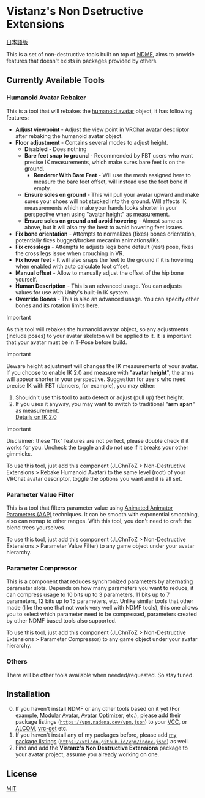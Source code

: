 # Vistanz's Non Dsetructive Extensions

[日本語版](README.JA.md)

This is a set of non-destructive tools built on top of [NDMF](https://ndmf.nadena.dev/), aims to provide features that doesn't exists in packages provided by others.

## Currently Available Tools

### Humanoid Avatar Rebaker

This is a tool that will rebakes the [humanoid avatar](https://docs.unity3d.com/2022.3/Documentation/Manual/AvatarCreationandSetup.html) object, it has following features:

- **Adjust viewpoint** - Adjust the view point in VRChat avatar descriptor after rebaking the humanoid avatar object.
- **Floor adjustment** - Contains several modes to adjust height.
  - **Disabled** - Does nothing
  - **Bare feet snap to ground** - Recommended by FBT users who want precise IK measurements, which make sures bare feet is on the ground.
    - **Renderer With Bare Feet** - Will use the mesh assigned here to measure the bare feet offset, will instead use the feet bone if empty.
  - **Ensure soles on ground** - This will pull your avatar upward and make sures your shoes will not stucked into the ground. Will affects IK measurements which make your hands looks shorter in your perspective when using "avatar height" as measurement.
  - **Ensure soles on ground and avoid hovering** - Almost same as above, but it will also try the best to avoid hovering feet issues.
- **Fix bone orientation** - Attempts to normalizes (fixes) bones orientation, potentially fixes bugged/broken mecanim animations/IKs.
- **Fix crosslegs** - Attempts to adjusts legs bone default (rest) pose, fixes the cross legs issue when crouching in VR.
- **Fix hover feet** - It will also snaps the feet to the ground if it is hovering when enabled with auto calculate foot offset.
- **Manual offset** - Allow to manually adjust the offset of the hip bone yourself.
- **Human Description** - This is an advanced usage. You can adjusts values for use with Unity's built-in IK system.
- **Override Bones** - This is also an advanced usage. You can specify other bones and its rotation limits here.

> [!IMPORTANT]
> As this tool will rebakes the humanoid avatar object, so any adjustments (include poses) to your avatar skeleton will be applied to it. It is important that your avatar must be in T-Pose before build.

> [!IMPORTANT]
> Beware height adjustment will changes the IK measurements of your avatar. If you choose to enable IK 2.0 and measure with "**avatar height**", the arms will appear shorter in your perspective.
> Suggestion for users who need precise IK with FBT (dancers, for example), you may either:
> 1. Shouldn't use this tool to auto detect or adjust (pull up) feet height.
> 2. If you uses it anyway, you may want to switch to traditional "**arm span**" as measurement.  
> [Details on IK 2.0](https://docs.vrchat.com/docs/ik-20-features-and-options)

> [!IMPORTANT]
> Disclaimer: these "fix" features are not perfect, please double check if it works for you. Uncheck the toggle and do not use if it breaks your other gimmicks.

To use this tool, just add this component (JLChnToZ > Non-Destructive Extensions > Rebake Humanoid Avatar) to the same level (root) of your VRChat avatar descriptor, toggle the options you want and it is all set.

### Parameter Value Filter

This is a tool that filters parameter value using [Animated Animator Parameters (AAP)](https://vrc.school/docs/Other/AAPs) techniques. It can be smooth with exponential smoothing, also can remap to other ranges. With this tool, you don't need to craft the blend trees yourselves.

To use this tool, just add this component (JLChnToZ > Non-Destructive Extensions > Parameter Value Filter) to any game object under your avatar hierarchy.

### Parameter Compressor

This is a component that reduces synchronized parameters by alternating parameter slots. Depends on how many parameters you want to reduce, it can compress usage to 10 bits up to 3 parameters, 11 bits up to 7 parameters, 12 bits up to 15 parameters, etc. Unlike similar tools that other made (like the one that not work very well with NDMF tools), this one allows you to select which parameter need to be compressed, parameters created by other NDMF based tools also supported.

To use this tool, just add this component (JLChnToZ > Non-Destructive Extensions > Parameter Compressor) to any game object under your avatar hierarchy.

### Others

There will be other tools available when needed/requested. So stay tuned.

## Installation

0. If you haven't install NDMF or any other tools based on it yet (For example, [Modular Avatar](https://modular-avatar.nadena.dev/), [Avatar Optimizer](https://vpm.anatawa12.com/avatar-optimizer/), etc.), please add their package listings ([`https://vpm.nadena.dev/vpm.json`](vcc://vpm/addRepo?url=https://vpm.nadena.dev/vpm.json)) to your [VCC](https://vcc.docs.vrchat.com/), or [ALCOM](https://vrc-get.anatawa12.com/alcom/), [vrc-get](https://github.com/vrc-get/vrc-get) etc.
1. If you haven't install any of my packages before, please add [my package listings](https://xtlcdn.github.io/vpm/) ([`https://xtlcdn.github.io/vpm/index.json`](vcc://vpm/addRepo?url=https://xtlcdn.github.io/vpm/index.json)) as well.
2. Find and add the **Vistanz's Non Destructive Extensions** package to your avatar project, assume you already working on one.

## License

[MIT](LICENSE)